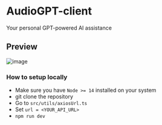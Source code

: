 # AudioGPT-client
<p>Your personal GPT-powered AI assistance</p>

## Preview
![image](https://github.com/ScriptedPranav/AudioGPT-client/assets/86917061/71569ff5-e992-4b10-8f4c-27d6c19c608d)

### How to setup locally
- Make sure you have `Node >= 14` installed on your system
- git clone the repository
- Go to `src/utils/axiosUrl.ts`
- Set `url = <YOUR_API_URL>`
- `npm run dev`
